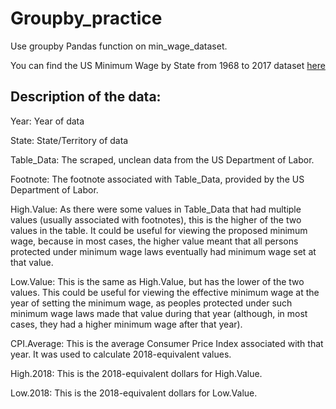 # Groupby_practice

Use groupby Pandas function on min_wage_dataset.

You can find the US Minimum Wage by State from 1968 to 2017 dataset [here](https://www.kaggle.com/lislejoem/us-minimum-wage-by-state-from-1968-to-2017)

## Description of the data:

Year: Year of data

State: State/Territory of data

Table_Data: The scraped, unclean data from the US Department of Labor.

Footnote: The footnote associated with Table_Data, provided by the US Department of Labor.

High.Value: As there were some values in Table_Data that had multiple values (usually associated with footnotes), this is the higher of the two values in the table. It could be useful for viewing the proposed minimum wage, because in most cases, the higher value meant that all persons protected under minimum wage laws eventually had minimum wage set at that value.

Low.Value: This is the same as High.Value, but has the lower of the two values. This could be useful for viewing the effective minimum wage at the year of setting the minimum wage, as peoples protected under such minimum wage laws made that value during that year (although, in most cases, they had a higher minimum wage after that year).

CPI.Average: This is the average Consumer Price Index associated with that year. It was used to calculate 2018-equivalent values.

High.2018: This is the 2018-equivalent dollars for High.Value.

Low.2018: This is the 2018-equivalent dollars for Low.Value.